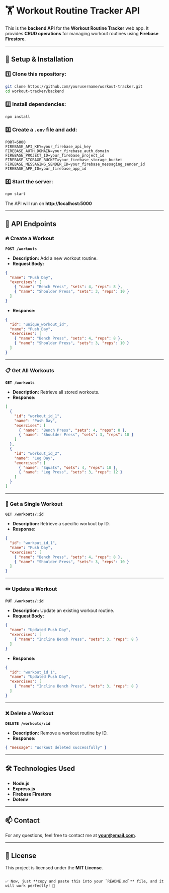 
# 🏋️ Workout Routine Tracker API

This is the **backend API** for the **Workout Routine Tracker** web app. It provides **CRUD operations** for managing workout routines using **Firebase Firestore**.

---

## 🚀 Setup & Installation

### 1️⃣ Clone this repository:
```sh
git clone https://github.com/yourusername/workout-tracker.git
cd workout-tracker/backend
```

### 2️⃣ Install dependencies:
```sh
npm install
```

### 3️⃣ Create a `.env` file and add:
```
PORT=5000
FIREBASE_API_KEY=your_firebase_api_key
FIREBASE_AUTH_DOMAIN=your_firebase_auth_domain
FIREBASE_PROJECT_ID=your_firebase_project_id
FIREBASE_STORAGE_BUCKET=your_firebase_storage_bucket
FIREBASE_MESSAGING_SENDER_ID=your_firebase_messaging_sender_id
FIREBASE_APP_ID=your_firebase_app_id
```

### 4️⃣ Start the server:
```sh
npm start
```
The API will run on **http://localhost:5000**

---

## 📌 API Endpoints

### 🔥 Create a Workout
**`POST /workouts`**  
- **Description:** Add a new workout routine.
- **Request Body:**
```json
{
  "name": "Push Day",
  "exercises": [
    { "name": "Bench Press", "sets": 4, "reps": 8 },
    { "name": "Shoulder Press", "sets": 3, "reps": 10 }
  ]
}
```
- **Response:**
```json
{
  "id": "unique_workout_id",
  "name": "Push Day",
  "exercises": [
    { "name": "Bench Press", "sets": 4, "reps": 8 },
    { "name": "Shoulder Press", "sets": 3, "reps": 10 }
  ]
}
```

---

### 📋 Get All Workouts
**`GET /workouts`**  
- **Description:** Retrieve all stored workouts.
- **Response:**
```json
[
  {
    "id": "workout_id_1",
    "name": "Push Day",
    "exercises": [
      { "name": "Bench Press", "sets": 4, "reps": 8 },
      { "name": "Shoulder Press", "sets": 3, "reps": 10 }
    ]
  },
  {
    "id": "workout_id_2",
    "name": "Leg Day",
    "exercises": [
      { "name": "Squats", "sets": 4, "reps": 10 },
      { "name": "Leg Press", "sets": 3, "reps": 12 }
    ]
  }
]
```

---

### 📄 Get a Single Workout
**`GET /workouts/:id`**  
- **Description:** Retrieve a specific workout by ID.
- **Response:**
```json
{
  "id": "workout_id_1",
  "name": "Push Day",
  "exercises": [
    { "name": "Bench Press", "sets": 4, "reps": 8 },
    { "name": "Shoulder Press", "sets": 3, "reps": 10 }
  ]
}
```

---

### ✏️ Update a Workout
**`PUT /workouts/:id`**  
- **Description:** Update an existing workout routine.
- **Request Body:**
```json
{
  "name": "Updated Push Day",
  "exercises": [
    { "name": "Incline Bench Press", "sets": 3, "reps": 8 }
  ]
}
```
- **Response:**
```json
{
  "id": "workout_id_1",
  "name": "Updated Push Day",
  "exercises": [
    { "name": "Incline Bench Press", "sets": 3, "reps": 8 }
  ]
}
```

---

### ❌ Delete a Workout
**`DELETE /workouts/:id`**  
- **Description:** Remove a workout routine by ID.
- **Response:**
```json
{ "message": "Workout deleted successfully" }
```

---

## 🛠️ Technologies Used
- **Node.js**
- **Express.js**
- **Firebase Firestore**
- **Dotenv**

---

## 📫 Contact
For any questions, feel free to contact me at **your@email.com**.

---

## 📜 License
This project is licensed under the **MIT License**.
```

✅ Now, just **copy and paste this into your `README.md`** file, and it will work perfectly! 🚀